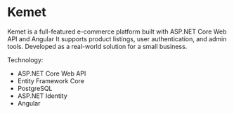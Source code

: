 # Kemet

Kemet is a full-featured e-commerce platform built with ASP.NET Core Web API and Angular It supports product listings, user authentication,  and admin tools. Developed as a real-world solution for a small business.

Technology:

- ASP.NET Core Web API
- Entity Framework Core
- PostgreSQL
- ASP.NET Identity
- Angular
